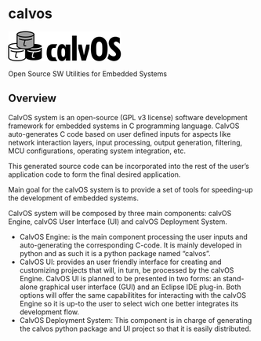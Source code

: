 # calvos
<img src="doc/templates/logo_full_bw_small.png">

Open Source SW Utilities for Embedded Systems

## Overview
CalvOS system is an open-source (GPL v3 license) software development framework for embedded systems in C programming language. CalvOS auto-generates C code based on user defined inputs for aspects like network interaction layers, input processing, output generation, filtering, MCU configurations, operating system integration, etc.

This generated source code can be incorporated into the rest of the user’s application code to form the final desired application.

Main goal for the calvOS system is to provide a set of tools for speeding-up the development of embedded systems.

CalvOS system will be composed by three main components: calvOS Engine, calvOS User Interface (UI) and calvOS Deployment System.

 - CalvOS Engine: is the main component processing the user inputs and auto-generating the corresponding C-code. It is mainly developed in python and as such it is a python package named “calvos”.
 - CalvOS UI: provides an user friendly interface for creating and customizing projects that will, in turn, be processed by the calvOS Engine. CalvOS UI is planned to be presented in two forms: an stand-alone graphical user interface (GUI) and an Eclipse IDE plug-in. Both options will offer the same capabilitites for interacting with the calvOS Engine so it is up-to the user to select wich one better integrates its development flow.
 - CalvOS Deployment System: This component is in charge of generating the calvos python package and UI project so that it is easily distributed.
